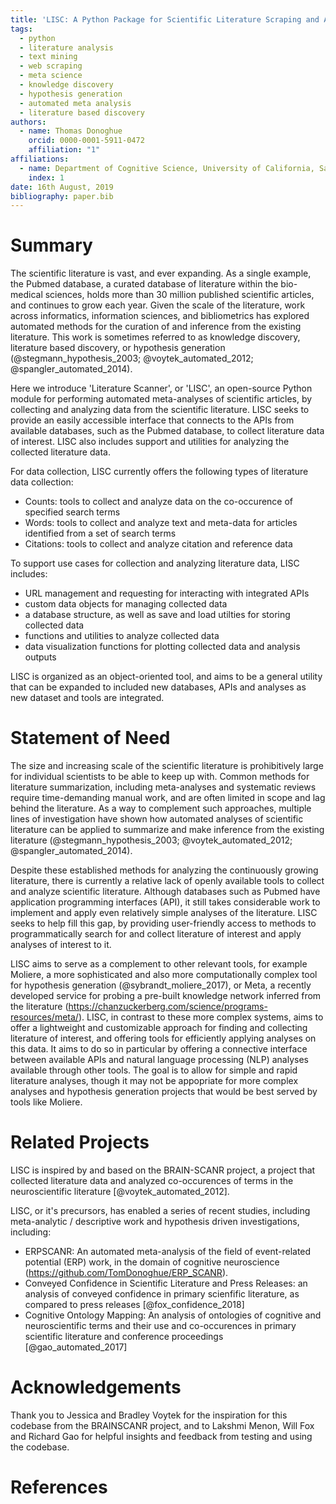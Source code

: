 ```yaml
---
title: 'LISC: A Python Package for Scientific Literature Scraping and Analysis'
tags:
  - python
  - literature analysis
  - text mining
  - web scraping
  - meta science
  - knowledge discovery
  - hypothesis generation
  - automated meta analysis
  - literature based discovery
authors:
  - name: Thomas Donoghue
    orcid: 0000-0001-5911-0472
    affiliation: "1"
affiliations:
  - name: Department of Cognitive Science, University of California, San Diego
    index: 1
date: 16th August, 2019
bibliography: paper.bib
---
```


# Summary

The scientific literature is vast, and ever expanding. As a single example, the Pubmed database, a curated
database of literature within the bio-medical sciences, holds more than 30 million published scientific articles,
and continues to grow each year. Given the scale of the literature, work across informatics, information sciences, and
bibliometrics has explored automated methods for the curation of and inference from the existing literature. This
work is sometimes referred to as knowledge discovery, literature based discovery,
or hypothesis generation (@stegmann_hypothesis_2003; @voytek_automated_2012; @spangler_automated_2014).

Here we introduce 'Literature Scanner', or 'LISC', an open-source Python module
for performing automated meta-analyses of scientific articles, by collecting and analyzing
data from the scientific literature. LISC seeks to provide an easily accessible interface that
connects to the APIs from available databases, such as the Pubmed database, to collect literature data
of interest. LISC also includes support and utilities for analyzing the collected literature data.

For data collection, LISC currently offers the following types of literature data collection:
- Counts: tools to collect and analyze data on the co-occurence of specified search terms
- Words: tools to collect and analyze text and meta-data for articles identified from a set of search terms
- Citations: tools to collect and analyze citation and reference data

To support use cases for collection and analyzing literature data, LISC includes:
- URL management and requesting for interacting with integrated APIs
- custom data objects for managing collected data
- a database structure, as well as save and load utilties for storing collected data
- functions and utilities to analyze collected data
- data visualization functions for plotting collected data and analysis outputs

LISC is organized as an object-oriented tool, and aims to be a general utility that can
be expanded to included new databases, APIs and analyses as new dataset and tools are integrated.

# Statement of Need

The size and increasing scale of the scientific literature is prohibitively large for
individual scientists to be able to keep up with. Common methods for literature summarization,
including meta-analyses and systematic reviews require time-demanding manual work, and are often
limited in scope and lag behind the literature. As a way to complement such approaches, multiple
lines of investigation have shown how automated analyses of scientific literature can be applied
to summarize and make inference from the existing literature (@stegmann_hypothesis_2003;
@voytek_automated_2012; @spangler_automated_2014).

Despite these established methods for analyzing the continuously growing literature, there is
currently a relative lack of openly available tools to collect and analyze scientific literature.
Although databases such as Pubmed have application programming interfaces (API), it still takes
considerable work to implement and apply even relatively simple analyses of the literature. LISC
seeks to help fill this gap, by providing user-friendly access to methods to programmatically search
for and collect literature of interest and apply analyses of interest to it.

LISC aims to serve as a complement to other relevant tools, for example Moliere,
a more sophisticated and also more computationally complex tool for hypothesis
generation (@sybrandt_moliere_2017), or Meta, a recently developed service for probing
a pre-built knowledge network inferred from the literature
(https://chanzuckerberg.com/science/programs-resources/meta/).
LISC, in contrast to these more complex systems, aims to offer a lightweight and customizable
approach for finding and collecting literature of interest, and offering tools for efficiently
applying analyses on this data. It aims to do so in particular by offering a connective
interface between available APIs and natural language processing (NLP) analyses
available through other tools. The goal is to allow for simple and rapid literature analyses,
though it may not be appopriate for more complex analyses and hypothesis generation projects
that would be best served by tools like Moliere.

# Related Projects

LISC is inspired by and based on the BRAIN-SCANR project, a project that collected literature
data and analyzed co-occurences of terms in the neuroscientific literature [@voytek_automated_2012].

LISC, or it's precursors, has enabled a series of recent studies, including meta-analytic / descriptive
work and hypothesis driven investigations, including:
- ERPSCANR: An automated meta-analysis of the field of event-related potential (ERP) work,
in the domain of cognitive neuroscience (https://github.com/TomDonoghue/ERP_SCANR).
- Conveyed Confidence in Scientific Literature and Press Releases: an analysis of
conveyed confidence in primary scienfific literature, as compared to press releases [@fox_confidence_2018]
- Cognitive Ontology Mapping: An analysis of ontologies of cognitive and neuroscientific terms and
their use and co-occurences in primary scientific literature and conference proceedings [@gao_automated_2017]

# Acknowledgements

Thank you to Jessica and Bradley Voytek for the inspiration for this codebase from the BRAINSCANR project,
and to Lakshmi Menon, Will Fox and Richard Gao for helpful insights and feedback from testing and using the codebase.

# References
